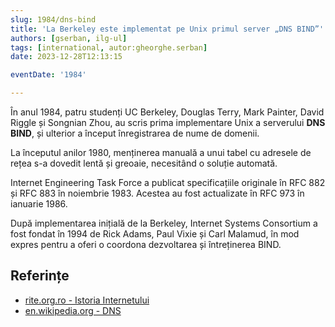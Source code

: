 ```yaml
---
slug: 1984/dns-bind
title: 'La Berkeley este implementat pe Unix primul server „DNS BIND”'
authors: [gserban, ilg-ul]
tags: [international, autor:gheorghe.serban]
date: 2023-12-28T12:13:15

eventDate: '1984'

---
```


În anul 1984, patru studenți UC Berkeley, Douglas Terry, Mark Painter,
David Riggle și Songnian Zhou, au scris prima implementare Unix a
serverului **DNS BIND**, și ulterior a început înregistrarea de nume de
domenii.

<!-- truncate -->

La începutul anilor 1980, menținerea manuală a unui tabel cu adresele
de rețea s-a dovedit lentă și greoaie, necesitând o soluție automată.

Internet Engineering Task Force a publicat specificațiile originale
în RFC 882 și RFC 883 în noiembrie 1983. Acestea au fost actualizate
în RFC 973 în ianuarie 1986.

După implementarea inițială de la Berkeley, Internet Systems Consortium
a fost fondat în 1994 de Rick Adams, Paul Vixie și Carl Malamud, în mod
expres pentru a oferi o coordona dezvoltarea și întreținerea BIND.

## Referințe

- [rite.org.ro - Istoria Internetului](https://rite.org.ro/istoria-internetului/)
- [en.wikipedia.org - DNS](https://en.wikipedia.org/wiki/Domain_Name_System)

